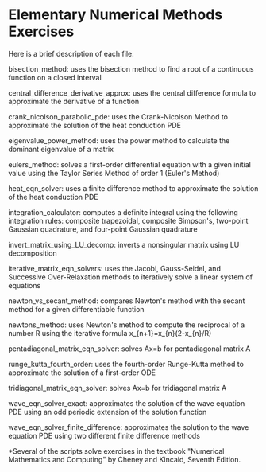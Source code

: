 # Elementary Numerical Methods Exercises

Here is a brief description of each file:

bisection_method: uses the bisection method to find a root of a continuous function on a closed interval

central_difference_derivative_approx: uses the central difference formula to approximate the derivative of a function

crank_nicolson_parabolic_pde: uses the Crank-Nicolson Method to approximate the solution of the heat conduction PDE

eigenvalue_power_method: uses the power method to calculate the dominant eigenvalue of a matrix

eulers_method: solves a first-order differential equation with a given initial value using the Taylor Series Method of order 1 (Euler's Method)

heat_eqn_solver: uses a finite difference method to approximate the solution of the heat conduction PDE

integration_calculator: computes a definite integral using the following integration rules: composite trapezoidal, composite Simpson's, two-point Gaussian quadrature, and four-point Gaussian quadrature

invert_matrix_using_LU_decomp: inverts a nonsingular matrix using LU decomposition

iterative_matrix_eqn_solvers: uses the Jacobi, Gauss-Seidel, and Successive Over-Relaxation methods to iteratively solve a linear system of equations

newton_vs_secant_method: compares Newton's method with the secant method for a given differentiable function

newtons_method: uses Newton's method to compute the reciprocal of a number R using the iterative formula x_{n+1}=x_{n}(2-x_{n}/R)

pentadiagonal_matrix_eqn_solver: solves Ax=b for pentadiagonal matrix A

runge_kutta_fourth_order: uses the fourth-order Runge-Kutta method to approximate the solution of a first-order ODE

tridiagonal_matrix_eqn_solver: solves Ax=b for tridiagonal matrix A

wave_eqn_solver_exact: approximates the solution of the wave equation PDE using an odd periodic extension of the solution function

wave_eqn_solver_finite_difference: approximates the solution to the wave equation PDE using two different finite difference methods

*Several of the scripts solve exercises in the textbook "Numerical Mathematics and Computing" by Cheney and Kincaid, Seventh Edition.
